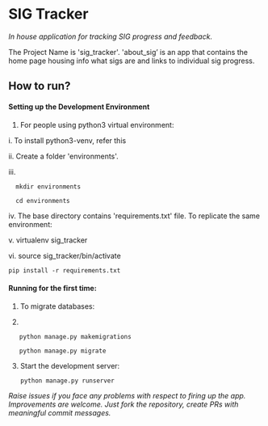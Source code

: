 # SIG Tracker

_In house application for tracking SIG progress and feedback._

The Project Name is 'sig_tracker'.
'about_sig’ is an app that contains the home page housing info what sigs are and links to individual sig progress.

## How to run?

#### Setting up the Development Environment

1.	For people using python3 virtual environment:

i.	To install python3-venv, refer this

ii.	Create a folder 'environments'.

iii.	
        
      mkdir environments

      cd environments   
      
iv.	The base directory contains 'requirements.txt' file. To replicate the same environment:

v.	virtualenv sig_tracker

vi.	source sig_tracker/bin/activate

    pip install -r requirements.txt
    
#### Running for the first time:

1.	To migrate databases:

2.	
     
       python manage.py makemigrations

       python manage.py migrate
    
3.	Start the development server:

    
        python manage.py runserver
    
_Raise issues if you face any problems with respect to firing up the app. Improvements are welcome. Just fork the repository, create PRs with meaningful commit messages._



